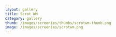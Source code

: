 ```yaml
---
layout: gallery
title: Scrot WM
category: gallery
thumb: /images/screenies/thumbs/scrotwm-thumb.png
image: /images/screenies/scrotwm.png
---
```

